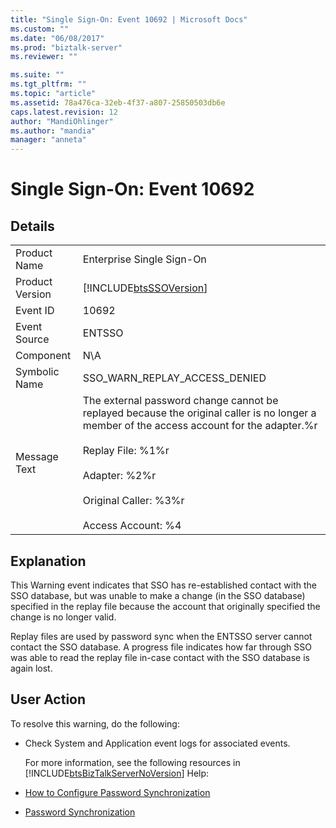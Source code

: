 ```yaml
---
title: "Single Sign-On: Event 10692 | Microsoft Docs"
ms.custom: ""
ms.date: "06/08/2017"
ms.prod: "biztalk-server"
ms.reviewer: ""

ms.suite: ""
ms.tgt_pltfrm: ""
ms.topic: "article"
ms.assetid: 78a476ca-32eb-4f37-a807-25850503db6e
caps.latest.revision: 12
author: "MandiOhlinger"
ms.author: "mandia"
manager: "anneta"
---
```

# Single Sign-On: Event 10692
## Details  

|                 |                                                                                                                                                                                                                                                                     |
|-----------------|---------------------------------------------------------------------------------------------------------------------------------------------------------------------------------------------------------------------------------------------------------------------|
|  Product Name   |                                                                                                                      Enterprise Single Sign-On                                                                                                                      |
| Product Version |                                                                                                     [!INCLUDE[btsSSOVersion](../includes/btsssoversion-md.md)]                                                                                                      |
|    Event ID     |                                                                                                                                10692                                                                                                                                |
|  Event Source   |                                                                                                                               ENTSSO                                                                                                                                |
|    Component    |                                                                                                                                 N\A                                                                                                                                 |
|  Symbolic Name  |                                                                                                                    SSO_WARN_REPLAY_ACCESS_DENIED                                                                                                                    |
|  Message Text   | The external password change cannot be replayed because the original caller is no longer a member of the access account for the adapter.%r<br /><br /> Replay File: %1%r<br /><br /> Adapter: %2%r<br /><br /> Original Caller: %3%r<br /><br /> Access Account: %4 |

## Explanation  
 This Warning event indicates that SSO has re-established contact with the SSO database, but was unable to make a change (in the SSO database) specified in the replay file because the account that originally specified the change is no longer valid.  

 Replay files are used by password sync when the ENTSSO server cannot contact the SSO database. A progress file indicates how far through SSO was able to read the replay file in-case contact with the SSO database is again lost.  

## User Action  
 To resolve this warning, do the following:  

- Check System and Application event logs for associated events.  

  For more information, see the following resources in [!INCLUDE[btsBizTalkServerNoVersion](../includes/btsbiztalkservernoversion-md.md)] Help:  

- [How to Configure Password Synchronization](../core/how-to-configure-password-synchronization.md)  

- [Password Synchronization](../core/password-synchronization2.md)
